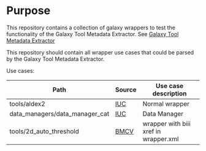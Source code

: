 # Purpose
This repository contains a collection of galaxy wrappers to test the functionality of the Galaxy Tool Metadata Extractor. 
See [Galaxy Tool Metadata Extractor](https://github.com/galaxyproject/galaxy_tool_metadata_extractor)

This repository should contain all wrapper use cases that could be parsed by the Galaxy Tool Metadata Extractor.

Use cases:

Path  | Source | Use case description
------------- | ------------- | -------------
tools/aldex2  | [IUC](https://github.com/galaxyproject/tools-iuc)  | Normal wrapper
data_managers/data_manager_cat  | [IUC](https://github.com/galaxyproject/tools-iuc)  | Data Manager
tools/2d_auto_threshold  | [BMCV](https://github.com/BMCV/galaxy-image-analysis)  | wrapper with biii xref in wrapper.xml
